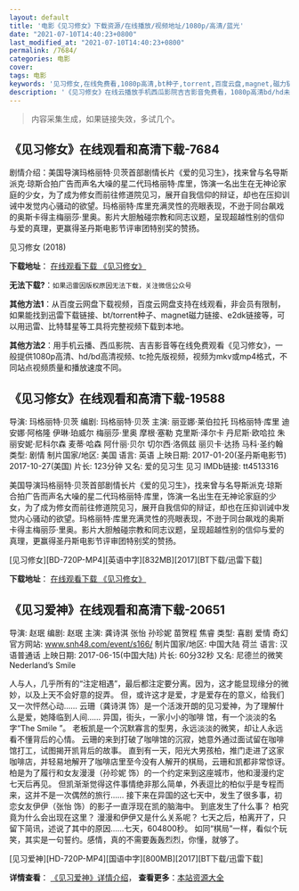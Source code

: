 ```yaml
---
layout: default
title: '电影《见习修女》下载资源/在线播放/视频地址/1080p/高清/蓝光'
date: "2021-07-10T14:40:23+0800"
last_modified_at: "2021-07-10T14:40:23+0800"
permalink: /7684/
categories: 电影
cover:
tags: 电影
keywords: '见习修女,在线免费看,1080p高清,bt种子,torrent,百度云盘,magnet,磁力链,迅雷下载资源'
description: '《见习修女》在线云播放手机西瓜影院吉吉影音免费看，1080p高清bd/hd未删减完整版和tc抢先枪版，mkv/mp4格式，附带bt/torrent种子、magnet/磁力链、百度云盘、网盘资源迅雷下载链接'
---
```


>内容采集生成，如果链接失效，多试几个。


## 《见习修女》在线观看和高清下载-7684

剧情介绍：美国导演玛格丽特·贝茨首部剧情长片《爱的见习生》，找来曾与名导斯派克·琼斯合拍广告而声名大噪的星二代玛格丽特·库里，饰演一名出生在无神论家庭的少女，为了成为修女而前往修道院见习，展开自我信仰的辩证，却也在压抑训诫中发觉内心骚动的欲望。玛格丽特·库里充满灵性的亮眼表现，不逊于同台飙戏的奥斯卡得主梅丽莎·里奥。影片大胆触碰宗教和同志议题，呈现超越性别的信仰与爱的真理，更赢得圣丹斯电影节评审团特别奖的赞扬。


见习修女 (2018)

**下载地址**： [在线观看下载 《见习修女》](https://www.btbtdy.me/btdy/dy12432.html) 


**无法下载?**：`如果迅雷因版权原因无法下载，关注微信公众号 `

**其他方法1**：从百度云网盘下载视频，百度云网盘支持在线观看，非会员有限制，如果能找到迅雷下载链接、bt/torrent种子、magnet磁力链接、e2dk链接等，可以用迅雷、比特彗星等工具将完整视频下载到本地。

**其他方法2**：用手机云播、西瓜影院、吉吉影音等在线免费观看《见习修女》，一般提供1080p高清、hd/bd高清视频、tc抢先版视频，视频为mkv或mp4格式，不同站点视频质量和播放速度不同。


## 《见习修女》在线观看和高清下载-19588

导演: 玛格丽特·贝茨 编剧: 玛格丽特·贝茨 主演: 丽亚娜·莱伯拉托 玛格丽特·库里 迪安娜·阿格隆 伊琳·珀威尔 梅丽莎·里奥 摩根·塞勒 克里斯·泽尔卡 丹尼斯·欧哈拉 朱丽安妮·尼科尔森 麦蒂·哈森 阿什丽·贝尔 切尔西·洛佩兹 丽贝卡·达扬 马科·圣约翰 类型: 剧情 制片国家/地区: 美国 语言: 英语 上映日期: 2017-01-20(圣丹斯电影节) 2017-10-27(美国) 片长: 123分钟 又名: 爱的见习生 见习 IMDb链接: tt4513316

美国导演玛格丽特·贝茨首部剧情长片《爱的见习生》，找来曾与名导斯派克·琼斯合拍广告而声名大噪的星二代玛格丽特·库里，饰演一名出生在无神论家庭的少女，为了成为修女而前往修道院见习，展开自我信仰的辩证，却也在压抑训诫中发觉内心骚动的欲望。玛格丽特·库里充满灵性的亮眼表现，不逊于同台飙戏的奥斯卡得主梅丽莎·里奥。影片大胆触碰宗教和同志议题，呈现超越性别的信仰与爱的真理，更赢得圣丹斯电影节评审团特别奖的赞扬。


[见习修女][BD-720P-MP4][英语中字][832MB][2017][BT下载/迅雷下载]

**下载地址**： [在线观看下载 《见习修女》](https://www.btdx8.com/torrent/jxxn_2017.html) 


## 《见习爱神》在线观看和高清下载-20651

导演: 赵珉 编剧: 赵珉 主演: 龚诗淇 张怡 孙珍妮 苗贺程 焦睿 类型: 喜剧 爱情 奇幻 官方网站: www.snh48.com/event/s166/ 制片国家/地区: 中国大陆 荷兰 语言: 汉语普通话 上映日期: 2017-06-15(中国大陆) 片长: 60分32秒 又名: 尼德兰的微笑 Nederland’s Smile

人与人，几乎所有的“注定相遇”，最后都注定要分离。因为，这才能显现缘分的微妙，以及上天不会好意的捉弄。 但，或许这才是爱，才是爱存在的意义，给我们又一次怦然心动…… 云珊（龚诗淇 饰）是一个活泼开朗的见习爱神，为了理解什么是爱，她降临到人间…… 异国，街头，一家小小的咖啡 馆，有一个淡淡的名字“The Smile ”。 老板凯是一个沉默寡言的型男，永远淡淡的微笑，却让人永远看不懂背后的心情。 云珊的来到打破了咖啡馆的沉寂，她意外通过面试留在咖啡馆打工，试图揭开凯背后的故事。 直到有一天，阳光大男孩柏，推门走进了这家咖啡店，并轻易地解开了咖啡店里至今没有人解开的棋局，云珊和凯都非常惊讶。 柏是为了履行和女友漫漫（孙珍妮 饰）的一个约定来到这座城市，他和漫漫约定七天后再见。 但凯渐渐觉得这件事情绝非那么简单，外表逗比的柏似乎是专程而来，这并不是一次偶然的旅行…… 接下来在异国的这七天中，发生了很多事，初恋女友伊伊（张怡 饰）的影子一直浮现在凯的脑海中。 到底发生了什么事？ 柏究竟为什么会出现在这里？ 漫漫和伊伊又是什么关系呢？ 七天之后，柏离开了，只留下简讯，述说了其中的原因……七天，604800秒。 如同“棋局”一样，看似个玩笑，其实是一句誓约。感情，真的不需要轰轰烈烈，你懂，就够了。


[见习爱神][HD-720P-MP4][国语中字][800MB][2017][BT下载/迅雷下载]

**详情查看**： [《见习爱神》详情介绍](/movie/20651/)， **查看更多**：[本站资源大全](/movie/t/all/)

